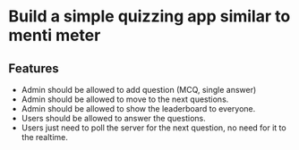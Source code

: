 # Build a simple quizzing app similar to menti meter

## Features
  - Admin should be allowed to add question (MCQ, single answer)
  - Admin should be allowed to move to the next questions.
  - Admin should be allowed to show the leaderboard to everyone.
  - Users should be allowed to answer the questions.
  - Users just need to poll the server for the next question, no need for it to the realtime.
